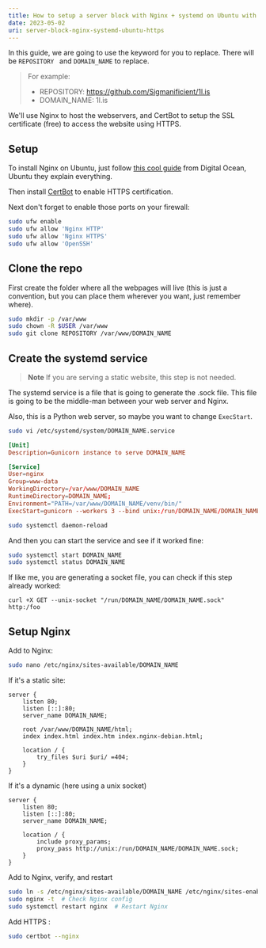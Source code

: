 ```yaml
---
title: How to setup a server block with Nginx + systemd on Ubuntu with HTTPS
date: 2023-05-02
uri: server-block-nginx-systemd-ubuntu-https
---
```


In this guide, we are going to use the keyword for you to replace. There will be `REPOSITORY ` and `DOMAIN_NAME` to replace.

> For example:
> - REPOSITORY: https://github.com/Sigmanificient/1l.is
> - DOMAIN_NAME: 1l.is

We'll use Nginx to host the webservers, and CertBot to setup the SSL certificate (free) to access the website using HTTPS.

## Setup
To install Nginx on Ubuntu, just follow [this cool guide](https://www.digitalocean.com/community/tutorials/how-to-install-nginx-on-ubuntu-20-04) from Digital Ocean,
Ubuntu they explain everything.

Then install [CertBot](https://certbot.eff.org/instructions?ws=nginx&os=ubuntufocal) to enable HTTPS certification.

Next don't forget to enable those ports on your firewall:
```bash
sudo ufw enable
sudo ufw allow 'Nginx HTTP'
sudo ufw allow 'Nginx HTTPS'
sudo ufw allow 'OpenSSH'
```

## Clone the repo
First create the folder where all the webpages will live (this is just a convention, but you can place them wherever you want, just remember where).
```bash
sudo mkdir -p /var/www
sudo chown -R $USER /var/www
sudo git clone REPOSITORY /var/www/DOMAIN_NAME
```


## Create the systemd service
> **Note**
> If you are serving a static website, this step is not needed.

The systemd service is a file that is going to generate the .sock file. This file is going to be the middle-man between your web server and Nginx.

Also, this is a Python web server, so maybe you want to change `ExecStart`.
```bash
sudo vi /etc/systemd/system/DOMAIN_NAME.service
```

```toml
[Unit]
Description=Gunicorn instance to serve DOMAIN_NAME

[Service]
User=nginx
Group=www-data
WorkingDirectory=/var/www/DOMAIN_NAME
RuntimeDirectory=DOMAIN_NAME;
Environment="PATH=/var/www/DOMAIN_NAME/venv/bin/"
ExecStart=gunicorn --workers 3 --bind unix:/run/DOMAIN_NAME/DOMAIN_NAME.sock -m 007 wsgi:app
```

```bash
sudo systemctl daemon-reload
```

And then you can start the service and see if it worked fine:
```bash
sudo systemctl start DOMAIN_NAME
sudo systemctl status DOMAIN_NAME
```

If like me, you are generating a socket file, you can check if this step already worked:
```
curl +X GET --unix-socket "/run/DOMAIN_NAME/DOMAIN_NAME.sock" http:/foo
```

## Setup Nginx
Add to Nginx:
```bash
sudo nano /etc/nginx/sites-available/DOMAIN_NAME
```

If it's a static site:
```
server {
    listen 80;
    listen [::]:80;
	server_name DOMAIN_NAME;

	root /var/www/DOMAIN_NAME/html;
	index index.html index.htm index.nginx-debian.html;

	location / {
		try_files $uri $uri/ =404;
	}
}
```
If it's a dynamic (here using a unix socket)
```
server {
    listen 80;
    listen [::]:80;
	server_name DOMAIN_NAME;

    location / {
        include proxy_params;
        proxy_pass http://unix:/run/DOMAIN_NAME/DOMAIN_NAME.sock;
    }
}
```

Add to Nginx, verify, and restart
```bash
sudo ln -s /etc/nginx/sites-available/DOMAIN_NAME /etc/nginx/sites-enabled/  # Enable the Nginx block
sudo nginx -t  # Check Nginx config
sudo systemctl restart nginx  # Restart Nginx
```

Add HTTPS :
```bash
sudo certbot --nginx
```
